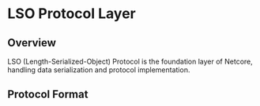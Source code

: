 # LSO Protocol Layer

## Overview
LSO (Length-Serialized-Object) Protocol is the foundation layer of Netcore, handling data serialization and protocol implementation.

## Protocol Format 